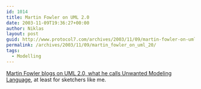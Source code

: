 ```yaml
---
id: 1014
title: Martin Fowler on UML 2.0
date: 2003-11-09T19:36:27+00:00
author: Niklas
layout: post
guid: http://www.protocol7.com/archives/2003/11/09/martin-fowler-on-uml-20/
permalink: /archives/2003/11/09/martin_fowler_on_uml_20/
tags:
  - Modelling
---
```

<div class='microid-5104dcfed6d8dda4294aff474a47f6c1583b0e74'>
  <p>
    <a href="http://martinfowler.com/bliki/UnwantedModelingLanguage.html" title="UnwantedModelingLanguage">Martin Fowler blogs on UML 2.0, what he calls Unwanted Modeling Language</a>, at least for sketchers like me.
  </p>
</div>